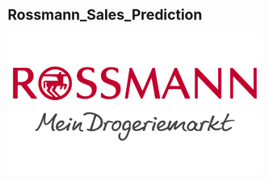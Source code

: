 # Rossmann_Sales_Prediction

<img src="https://github.com/RPerottoni/Rossmann_Sales_Prediction/blob/main/img/rossmann.png" width=100% height=40%/>
